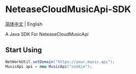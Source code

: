 # NeteaseCloudMusicApi-SDK

[简体中文](https://github.com/JackuXL/NeteaseCloudMusicApi-SDK/blob/master/README.md) | English

A Java SDK For NeteaseCloudMusicApi

## Start Using

```java
NetWorkUtil.setDomain("https://your.music.api");
MusicApi api = new MusicApi("cookie");
```
